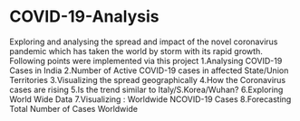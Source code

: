# COVID-19-Analysis
Exploring and analysing the spread and impact of the novel coronavirus pandemic which has taken the world by storm with its rapid growth.
Following points were implemented via this project 
1.Analysing COVID-19 Cases in India
2.Number of Active COVID-19 cases in affected State/Union Territories
3.Visualizing the spread geographically
4.How the Coronavirus cases are rising
5.Is the trend similar to Italy/S.Korea/Wuhan?
6.Exploring World Wide Data
7.Visualizing : Worldwide NCOVID-19 Cases
8.Forecasting Total Number of Cases Worldwide

